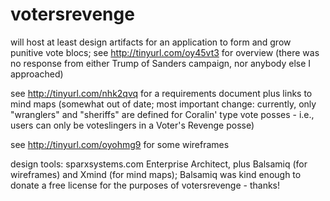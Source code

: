 # votersrevenge
will host at least design artifacts for an application to form and grow punitive vote blocs; see http://tinyurl.com/oy45vt3 for overview (there was no response from either Trump of Sanders campaign, nor anybody else I approached)

see http://tinyurl.com/nhk2qvq for a requirements document plus links to mind maps (somewhat out of date; most important change: currently, only "wranglers" and "sheriffs" are defined for Coralin' type vote posses - i.e., users can only be voteslingers in a Voter's Revenge posse)

see http://tinyurl.com/oyohmg9 for some wireframes

design tools: sparxsystems.com Enterprise Architect, plus Balsamiq (for wireframes) and Xmind (for mind maps); Balsamiq was kind enough to donate a free license for the purposes of votersrevenge - thanks!
